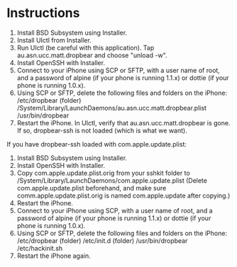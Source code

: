 # Instructions #
  1. Install BSD Subsystem using Installer.
  1. Install UIctl from Installer.
  1. Run UIctl (be careful with this application). Tap au.asn.ucc.matt.dropbear and choose "unload -w".
  1. Install OpenSSH with Installer.
  1. Connect to your iPhone using SCP or SFTP, with a user name of root, and a password of alpine (if your phone is running 1.1.x) or dottie (if your phone is running 1.0.x).
  1. Using SCP or SFTP, delete the following files and folders on the iPhone: /etc/dropbear (folder) /System/Library/LaunchDaemons/au.asn.ucc.matt.dropbear.plist /usr/bin/dropbear
  1. Restart the iPhone. In UIctl, verify that au.asn.ucc.matt.dropbear is gone. If so, dropbear-ssh is not loaded (which is what we want).

If you have dropbear-ssh loaded with com.apple.update.plist:

  1. Install BSD Subsystem using Installer.
  1. Install OpenSSH with Installer.
  1. Copy com.apple.update.plist.orig from your sshkit folder to /System/Library/LaunchDaemons/com.apple.update.plist (Delete com.apple.update.plist beforehand, and make sure comm.apple.update.plist.orig is named com.apple.update after copying.)
  1. Restart the iPhone.
  1. Connect to your iPhone using SCP, with a user name of root, and a password of alpine (if your phone is running 1.1.x) or dottie (if your phone is running 1.0.x).
  1. Using SCP or SFTP, delete the following files and folders on the iPhone: /etc/dropbear (folder) /etc/init.d (folder) /usr/bin/dropbear /etc/hackinit.sh
  1. Restart the iPhone again.